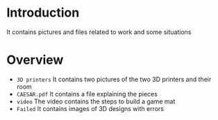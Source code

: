 # Introduction #
It contains pictures and files related to work and some situations


# Overview #
- `3D printers` It contains two pictures of the two 3D printers and their room
- `CAESAR.pdf` It contains a file explaining the pieces
- `video` The video contains the steps to build a game mat
- `Failed` It contains images of 3D designs with errors

